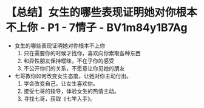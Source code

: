 # 【总结】女生的哪些表现证明她对你根本不上你 - P1 - 7情子 - BV1m84y1B7Ag

-   女生的哪些表现证明她对你根本不上你
    1.  只在需要你的时候才找你，喜欢向你索取各种东西
    2.  和异性朋友保持曖昧，不在乎你的感受
    3.  不公开你们的关系，不愿意让你见她的朋友
-   七哥教你如何改变女生态度，让她对你主动付出。
    1.  学会改变自己，让女生喜欢你。
    2.  接受七哥的指导，体验女生的热情主动。
    3.  寻找七哥，获取《七竿入手》。